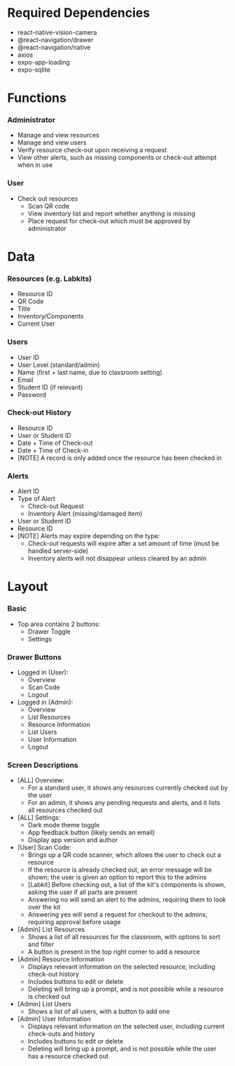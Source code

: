 # Required Dependencies
- react-native-vision-camera
- @react-navigation/drawer
- @react-navigation/native
- axios
- expo-app-loading
- expo-sqlite

# Functions
### Administrator
- Manage and view resources
- Manage and view users
- Verify resource check-out upon receiving a request
- View other alerts, such as missing components or check-out attempt when in use

### User
- Check out resources
  - Scan QR code
  - View inventory list and report whether anything is missing
  - Place request for check-out which must be approved by administrator

# Data
### Resources (e.g. Labkits)
- Resource ID
- QR Code
- Title
- Inventory/Components
- Current User

### Users
- User ID
- User Level (standard/admin)
- Name (first + last name, due to classroom setting)
- Email
- Student ID (if relevant)
- Password

### Check-out History
- Resource ID
- User or Student ID
- Date + Time of Check-out
- Date + Time of Check-in
- [NOTE] A record is only added once the resource has been checked in

### Alerts
- Alert ID
- Type of Alert
  - Check-out Request
  - Inventory Alert (missing/damaged item)
- User or Student ID
- Resource ID
- [NOTE] Alerts may expire depending on the type:
  - Check-out requests will expire after a set amount of time (must be handled server-side)
  - Inventory alerts will not disappear unless cleared by an admin

# Layout
### Basic
- Top area contains 2 buttons:
  - Drawer Toggle
  - Settings

### Drawer Buttons
- Logged in (User):
  - Overview
  - Scan Code
  - Logout
- Logged in (Admin):
  - Overview
  - List Resources
  - Resource Information
  - List Users
  - User Information
  - Logout

### Screen Descriptions
- [ALL] Overview:
  - For a standard user, it shows any resources currently checked out by the user
  - For an admin, it shows any pending requests and alerts, and it lists all resources checked out
- [ALL] Settings:
  - Dark mode theme toggle
  - App feedback button (likely sends an email)
  - Display app version and author
- [User] Scan Code:
  - Brings up a QR code scanner, which allows the user to check out a resource
  - If the resource is already checked out, an error message will be shown; the user is given an option to report this to the admins
  - [Labkit] Before checking out, a list of the kit's components is shown, asking the user if all parts are present
  - Answering no will send an alert to the admins, requiring them to look over the kit
  - Answering yes will send a request for checkout to the admins, requiring approval before usage
- [Admin] List Resources
  - Shows a list of all resources for the classroom, with options to sort and filter
  - A button is present in the top right corner to add a resource
- [Admin] Resource Information
  - Displays relevant information on the selected resource, including check-out history
  - Includes buttons to edit or delete
  - Deleting will bring up a prompt, and is not possible while a resource is checked out
- [Admin] List Users
  - Shows a list of all users, with a button to add one
- [Admin] User Information
  - Displays relevant information on the selected user, including current check-outs and history
  - Includes buttons to edit or delete
  - Deleting will bring up a prompt, and is not possible while the user has a resource checked out
